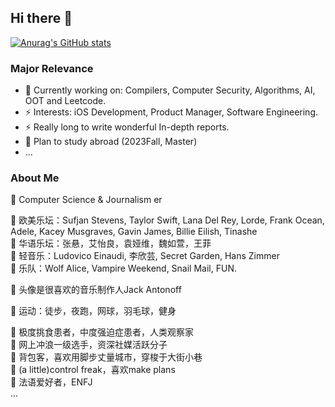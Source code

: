 ## Hi there 👋

[![Anurag's GitHub stats](https://github-readme-stats.vercel.app/api?username=Brayton-Han)](https://github.com/anuraghazra/github-readme-stats)

### Major Relevance
- 🌱 Currently working on: Compilers, Computer Security, Algorithms, AI, OOT and Leetcode.
- ⚡ Interests: iOS Development, Product Manager, Software Engineering.
- ⚡ Really long to write wonderful In-depth reports.
- 🤔 Plan to study abroad (2023Fall, Master)
- ...

### About Me 
🔭 Computer Science & Journalism er  

🔭 欧美乐坛：Sufjan Stevens, Taylor Swift, Lana Del Rey, Lorde, Frank Ocean, Adele, Kacey Musgraves, Gavin James, Billie Eilish, Tinashe  
🔭 华语乐坛：张悬，艾怡良，袁娅维，魏如萱，王菲  
🔭 轻音乐：Ludovico Einaudi, 李欣芸, Secret Garden, Hans Zimmer  
🔭 乐队：Wolf Alice, Vampire Weekend, Snail Mail, FUN.  

🔭 头像是很喜欢的音乐制作人Jack Antonoff  

🔭 运动：徒步，夜跑，网球，羽毛球，健身  

🔭 极度挑食患者，中度强迫症患者，人类观察家  
🔭 网上冲浪一级选手，资深社媒活跃分子  
🔭 背包客，喜欢用脚步丈量城市，穿梭于大街小巷  
🔭 (a little)control freak，喜欢make plans  
🔭 法语爱好者，ENFJ  
...

<!--
Here are some ideas to get you started:
- 🔭 I’m currently working on ...
- 🌱 I’m currently learning IOS Development, Deep Learning, Data Base.
- 👯 I’m looking to collaborate on 
- 🤔 I’m looking for help with ...
- 💬 Ask me about ...
- 📫 How to reach me: ...
- 😄 Pronouns: ...
- ⚡ Fun fact: ...
-->
